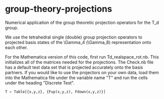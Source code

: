 # group-theory-projections
Numerical application of the group theoretic projection operators for the T_d group. 

We use the tetrahedral single (double) group projection operators to projected basis states of the \Gamma_4 (\Gamma_8) representation onto each other. 

For the Mathematica version of this code, first run Td_realspace_rot.nb. This initializes all of the matrices needed for the projections.
The Check.nb file has a default test data set that is projected accurately onto the basis partners. If you would like to use the projectors on your own data, load them into the Mathematica file under the variable name "T" and run the cells under the heading "Discrete Test".

```python
T = Table[{x,y,z}, {Fup(x,y,z), Fdown(x,y,z)}]
```
